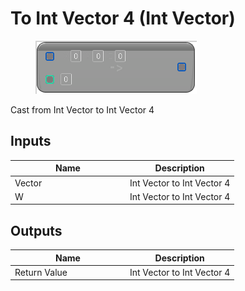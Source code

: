 # To Int Vector 4 (Int Vector)

<div align="left" data-full-width="false">

<figure><img src="to_int_vector_4_-int_vector.png" alt=""><figcaption></figcaption></figure>

</div>

Cast from Int Vector to Int Vector 4

## Inputs

<table>
<thead><tr><th width="170">Name</th><th>Description</th></tr></thead>
<tbody>
<tr><td>Vector</td><td>Int Vector to Int Vector 4</td></tr>
<tr><td>W</td><td>Int Vector to Int Vector 4</td></tr>
</tbody>
</table>

## Outputs

<table>
<thead><tr><th width="170">Name</th><th>Description</th></tr></thead>
<tbody>
<tr><td>Return Value</td><td>Int Vector to Int Vector 4</td></tr>
</tbody>
</table>